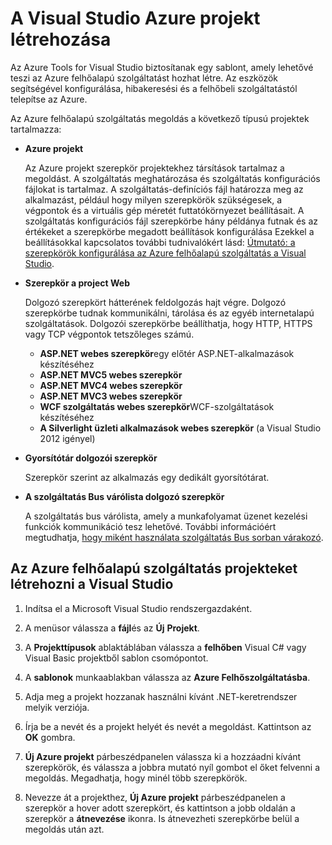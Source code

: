 <properties
   pageTitle="Azure projekt létrehozása a Visual Studio |} Microsoft Azure"
   description="A Visual Studio Azure projekt létrehozása"
   services="visual-studio-online"
   documentationCenter="na"
   authors="TomArcher"
   manager="douge"
   editor="" />
<tags
   ms.service="multiple"
   ms.devlang="multiple"
   ms.topic="article"
   ms.tgt_pltfrm="na"
   ms.workload="na"
   ms.date="08/15/2016"
   ms.author="tarcher" />

# <a name="creating-an-azure-project-with-visual-studio"></a>A Visual Studio Azure projekt létrehozása

Az Azure Tools for Visual Studio biztosítanak egy sablont, amely lehetővé teszi az Azure felhőalapú szolgáltatást hozhat létre. Az eszközök segítségével konfigurálása, hibakeresési és a felhőbeli szolgáltatástól telepítse az Azure.

Az Azure felhőalapú szolgáltatás megoldás a következő típusú projektek tartalmazza:

- **Azure projekt**

    Az Azure projekt szerepkör projektekhez társítások tartalmaz a megoldást. A szolgáltatás meghatározása és szolgáltatás konfigurációs fájlokat is tartalmaz. A szolgáltatás-definíciós fájl határozza meg az alkalmazást, például hogy milyen szerepkörök szükségesek, a végpontok és a virtuális gép méretét futtatókörnyezet beállításait. A szolgáltatás konfigurációs fájl szerepkörbe hány példánya futnak és az értékeket a szerepkörbe megadott beállítások konfigurálása Ezekkel a beállításokkal kapcsolatos további tudnivalókért lásd: [Útmutató: a szerepkörök konfigurálása az Azure felhőalapú szolgáltatás a Visual Studio](vs-azure-tools-configure-roles-for-cloud-service.md).

- **Szerepkör a project Web**

    Dolgozó szerepkört hátterének feldolgozás hajt végre. Dolgozó szerepkörbe tudnak kommunikálni, tárolása és az egyéb internetalapú szolgáltatások. Dolgozói szerepkörbe beállíthatja, hogy HTTP, HTTPS vagy TCP végpontok tetszőleges számú.

    - **ASP.NET webes szerepkör**egy előtér ASP.NET-alkalmazások készítéséhez
    - **ASP.NET MVC5 webes szerepkör**
    - **ASP.NET MVC4 webes szerepkör**
    - **ASP.NET MVC3 webes szerepkör**
    - **WCF szolgáltatás webes szerepkör**WCF-szolgáltatások készítéséhez
    - **A Silverlight üzleti alkalmazások webes szerepkör** (a Visual Studio 2012 igényel)

- **Gyorsítótár dolgozói szerepkör**

    Szerepkör szerint az alkalmazás egy dedikált gyorsítótárat.

- **A szolgáltatás Bus várólista dolgozó szerepkör**

    A szolgáltatás bus várólista, amely a munkafolyamat üzenet kezelési funkciók kommunikáció tesz lehetővé. További információért megtudhatja, [hogy miként használata szolgáltatás Bus sorban várakozó](http://go.microsoft.com/fwlink/?LinkId=260560).

## <a name="to-create-an-azure-cloud-service-project-in-visual-studio"></a>Az Azure felhőalapú szolgáltatás projekteket létrehozni a Visual Studio

1. Indítsa el a Microsoft Visual Studio rendszergazdaként.

1. A menüsor válassza a **fájl**és az **Új** **Projekt**.

1. A **Projekttípusok** ablaktáblában válassza a **felhőben** Visual C# vagy Visual Basic projektből sablon csomópontot.

1. A **sablonok** munkaablakban válassza az **Azure Felhőszolgáltatásba**.

1. Adja meg a projekt hozzanak használni kívánt .NET-keretrendszer melyik verziója.

1. Írja be a nevét és a projekt helyét és nevét a megoldást. Kattintson az **OK** gombra.

1. **Új Azure projekt** párbeszédpanelen válassza ki a hozzáadni kívánt szerepkörök, és válassza a jobbra mutató nyíl gombot el őket felvenni a megoldás. Megadhatja, hogy minél több szerepkörök.

1. Nevezze át a projekthez, **Új Azure projekt** párbeszédpanelen a szerepkör a hover adott szerepkört, és kattintson a jobb oldalán a szerepkör a **átnevezése** ikonra. Is átnevezheti szerepkörbe belül a megoldás után azt.
